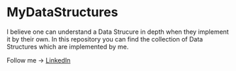 # MyDataStructures
I believe one can understand a Data Strucure in depth when they implement it by their own. In this repository you can find the collection of Data Structures which are implemented by me.

Follow me -> [LinkedIn](https://www.linkedin.com/in/shivaprasadgurram/)
